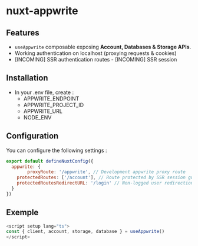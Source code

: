 # nuxt-appwrite

## Features
- ```useAppwrite``` composable exposing **Account, Databases & Storage APIs**.
- Working authentication on localhost (proxying requests & cookies)
- [INCOMING] SSR authentication routes
- [INCOMING] SSR session

## Installation
- In your .env file, create :
	- APPWRITE_ENDPOINT
	- APPWRITE_PROJECT_ID
	- APPWRITE_URL
	- NODE_ENV

## Configuration
You can configure the following settings :
```js
export default defineNuxtConfig({
  appwrite: {
		proxyRoute: '/appwrite', // Development appwrite proxy route
    protectedRoutes: ['/account'], // Route protected by SSR session guard
    protectedRoutesRedirectURL: '/login' // Non-logged user redirection URL
  }
})
```

## Exemple
```js
<script setup lang="ts">
const { client, account, storage, database } = useAppwrite()
</script>
```